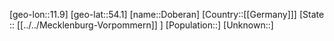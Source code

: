 ﻿---
location: [54.1,11.9]
mapzoom: [7,12] 
mapmarker: city 
type: City
tags:
- geo/City


SpocWebEntityId: 29824
isDeleted: false
confidential: public

---
[geo-lon::11.9]
[geo-lat::54.1]
[name::Doberan]
[Country::[[Germany]]]
[State :: [[../../Mecklenburg-Vorpommern]] ]
[Population::]
[Unknown::]

